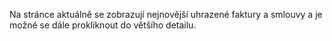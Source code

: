 
Na stránce aktuálně se zobrazují nejnovější uhrazené faktury a smlouvy a je možné se dále prokliknout do většího detailu. 
